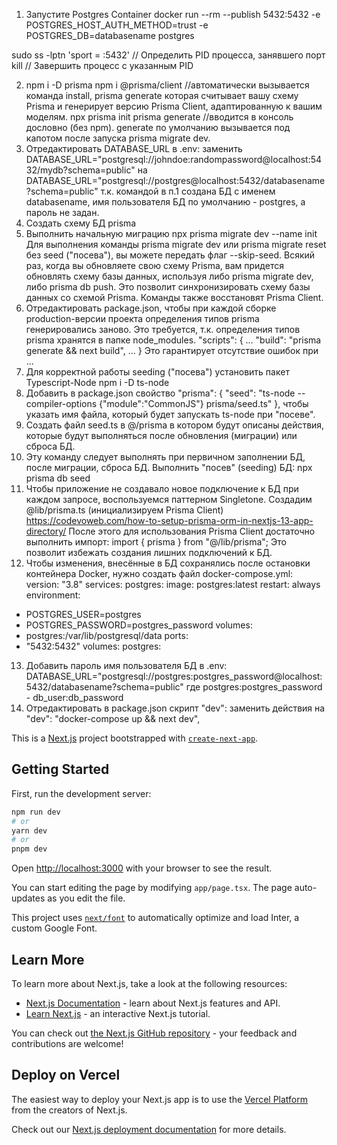 1. Запустите Postgres Container
docker run --rm --publish 5432:5432 -e POSTGRES_HOST_AUTH_METHOD=trust -e POSTGRES_DB=databasename postgres

sudo ss -lptn 'sport = :5432' // Определить PID процесса, занявшего порт
kill <pid> // Завершить процесс с указанным PID

2. npm i -D prisma
   npm i @prisma/client //автоматически вызывается команда install, prisma generate которая считывает вашу схему Prisma и генерирует версию Prisma Client, адаптированную к вашим моделям.
   npx prisma init
   prisma generate //вводится в консоль дословно (без npm). generate по умолчанию вызывается под капотом после запуска prisma migrate dev.
3. Отредактировать DATABASE_URL в .env:
заменить
DATABASE_URL="postgresql://johndoe:randompassword@localhost:5432/mydb?schema=public"
на
   DATABASE_URL="postgresql://postgres@localhost:5432/databasename?schema=public"
т.к. командой в п.1 создана БД с именем databasename, имя пользователя БД по умолчанию -  postgres, а пароль не задан.
4. Создать схему БД prisma
5. Выполнить начальную миграцию
   npx prisma migrate dev --name init
   Для выполнения команды prisma migrate dev или prisma migrate reset без seed ("посева"),
вы можете передать флаг --skip-seed.
   Всякий раз, когда вы обновляете свою схему Prisma, вам придется обновлять схему базы данных,
используя либо prisma migrate dev, либо prisma db push.
Это позволит синхронизировать схему базы данных со схемой Prisma.
Команды также восстановят Prisma Client.
6. Отредактировать package.json, чтобы при каждой сборке production-версии проекта определения типов prisma 
   генерировались заново. Это требуется, т.к. определения типов prisma хранятся в папке node_modules.
   "scripts": {
   ...
   "build": "prisma generate && next build",
   ...
}
Это гарантирует отсутствие ошибок при ...
7. Для корректной работы seeding ("посева") установить пакет Typescript-Node
   npm i -D ts-node
8. Добавить в package.json свойство
   "prisma": {
   "seed": "ts-node --compiler-options {\"module\":\"CommonJS\"} prisma/seed.ts"
   },
чтобы указать имя файла, который будет запускать ts-node при "посеве".
9. Создать файл seed.ts в @/prisma
в котором будут описаны действия, которые будут выполняться после обновления (миграции) или сброса БД.
10. Эту команду следует выполнять при первичном заполнении БД, после миграции, сброса БД.
Выполнить "посев" (seeding) БД:
   npx prisma db seed
11. Чтобы приложение не создавало новое подключение к БД при каждом запросе,
воспользуемся паттерном Singletone.
Создадим @lib/prisma.ts (инициализируем Prisma Client)
    https://codevoweb.com/how-to-setup-prisma-orm-in-nextjs-13-app-directory/
После этого для использования Prisma Client достаточно выполнить импорт:
 import { prisma } from "@/lib/prisma";
Это позволит избежать создания лишних подключений к БД.
12. Чтобы изменения, внесённые в БД сохранялись после остановки контейнера Docker,
нужно создать файл docker-compose.yml:
    version: "3.8"
    services:
    postgres:
    image: postgres:latest
    restart: always
    environment:
   - POSTGRES_USER=postgres
   - POSTGRES_PASSWORD=postgres_password
     volumes:
   - postgres:/var/lib/postgresql/data
     ports:
   - "5432:5432"
     volumes:
     postgres:
13. Добавить пароль имя пользователя БД в .env:
    DATABASE_URL="postgresql://postgres:postgres_password@localhost:5432/databasename?schema=public"
где postgres:postgres_password - db_user:db_password
14. Отредактировать в package.json скрипт "dev":
заменить действия на
    "dev": "docker-compose up && next dev",

This is a [Next.js](https://nextjs.org/) project bootstrapped with [`create-next-app`](https://github.com/vercel/next.js/tree/canary/packages/create-next-app).

## Getting Started

First, run the development server:

```bash
npm run dev
# or
yarn dev
# or
pnpm dev
```

Open [http://localhost:3000](http://localhost:3000) with your browser to see the result.

You can start editing the page by modifying `app/page.tsx`. The page auto-updates as you edit the file.

This project uses [`next/font`](https://nextjs.org/docs/basic-features/font-optimization) to automatically optimize and load Inter, a custom Google Font.

## Learn More

To learn more about Next.js, take a look at the following resources:

- [Next.js Documentation](https://nextjs.org/docs) - learn about Next.js features and API.
- [Learn Next.js](https://nextjs.org/learn) - an interactive Next.js tutorial.

You can check out [the Next.js GitHub repository](https://github.com/vercel/next.js/) - your feedback and contributions are welcome!

## Deploy on Vercel

The easiest way to deploy your Next.js app is to use the [Vercel Platform](https://vercel.com/new?utm_medium=default-template&filter=next.js&utm_source=create-next-app&utm_campaign=create-next-app-readme) from the creators of Next.js.

Check out our [Next.js deployment documentation](https://nextjs.org/docs/deployment) for more details.
